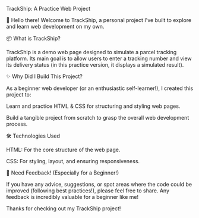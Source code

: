 TrackShip: A Practice Web Project

👋 Hello there! Welcome to TrackShip, a personal project I've built to explore and learn web development on my own.

📦 What is TrackShip?

TrackShip is a demo web page designed to simulate a parcel tracking platform. Its main goal is to allow users to enter a tracking number and view its delivery status (in this practice version, it displays a simulated result).

✨ Why Did I Build This Project?

As a beginner web developer (or an enthusiastic self-learner!), I created this project to:

Learn and practice HTML & CSS for structuring and styling web pages.

Build a tangible project from scratch to grasp the overall web development process.

🛠️ Technologies Used

HTML: For the core structure of the web page.

CSS: For styling, layout, and ensuring responsiveness.

🙏 Need Feedback! (Especially for a Beginner!)

If you have any advice, suggestions, or spot areas where the code could be improved (following best practices!), please feel free to share. Any feedback is incredibly valuable for a beginner like me!

Thanks for checking out my TrackShip project!
